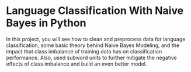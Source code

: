 # Language Classification With Naive Bayes in Python

In this project, you will see how to clean and preprocess data for language classification, some basic theory behind Naive Bayes Modeling, and the impact that class imbalance of training data has on classification performance. Also, used subword units to further mitigate the negative effects of class imbalance and build an even better model.